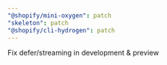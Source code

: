 ```yaml
---
"@shopify/mini-oxygen": patch
"skeleton": patch
"@shopify/cli-hydrogen": patch
---
```


Fix defer/streaming in development & preview
